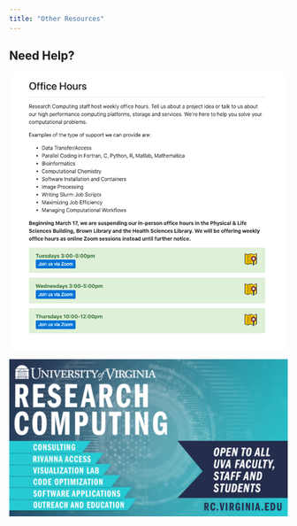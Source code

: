 ```yaml
---
title: "Other Resources"
---
```


## Need Help?

![need help image](img\HPC_From_Terminal34.png)

![need help2 image](img\HPC_From_Terminal35.jpg)
